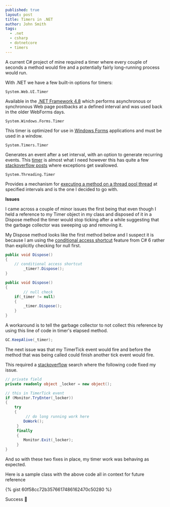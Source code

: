 ```yaml
---
published: true
layout: post
title: Timers in .NET
author: John Smith
tags:
  - .net
  - csharp
  - dotnetcore
  - timers
---
```

A current C# project of mine required a timer where every couple of seconds a method would fire and a potentially fairly long-running process would run.

With .NET we have a few built-in options for timers: 

`System.Web.UI.Timer`

Available in the [.NET Framework 4.8](https://docs.microsoft.com/en-us/dotnet/api/system.web.ui.timer?redirectedfrom=MSDN&view=netframework-4.8&viewFallbackFrom=netcore-3.1) which performs asynchronous or synchronous Web page postbacks at a defined interval and was used back in the older WebForms days.

`System.Windows.Forms.Timer`

This timer is optimized for use in [Windows Forms](https://docs.microsoft.com/en-us/dotnet/api/system.windows.forms.timer?view=netcore-3.1) applications and must be used in a window.

`System.Timers.Timer` 

Generates an event after a set interval, with an option to generate recurring events. This [timer](https://docs.microsoft.com/en-us/dotnet/api/system.timers.timer?redirectedfrom=MSDN&view=netcore-3.1) is almost what I need however this has quite a few [stackoverflow posts](https://stackoverflow.com/questions/46176486/system-timers-timer-crashes-on-exception-thrown) where exceptions get swallowed. 

`System.Threading.Timer`

Provides a mechanism for [executing a method on a thread pool thread](https://docs.microsoft.com/en-us/dotnet/api/system.threading.timer?redirectedfrom=MSDN&view=netcore-3.1) at specified intervals and is the one I decided to go with. 

**Issues**

I came across a couple of minor issues the first being that even though I held a reference to my Timer object in my class and disposed of it in a Dispose method the timer would stop ticking after a while suggesting that the garbage collector was sweeping up and removing it. 

My Dispose method looks like the first method below and I suspect it is because I am using the [conditional access shortcut](https://www.c-sharpcorner.com/code/275/conditional-access-in-C-Sharp-6-0.aspx) feature from C# 6 rather than explicitly checking for null first.

```cs
public void Dispose()
{ 
	// conditional access shortcut
    	_timer?.Dispose(); 
} 

public void Dispose()
{ 
    	// null check
	if(_timer != null)
	{
		_timer.Dispose(); 
	}
} 
```
A workaround is to tell the garbage collector to not collect this reference by using this line of code in timer's elapsed method.

```cs
GC.KeepAlive(_timer);
```

The next issue was that my TimerTick event would fire and before the method that was being called could finish another tick event would fire.  

This required a [stackoverflow](https://stackoverflow.com/a/13267259/2041) search where the following code fixed my issue.

```cs
// private field
private readonly object _locker = new object();

// this in TimerTick event
if (Monitor.TryEnter(_locker))
{
	try
	{
		 // do long running work here
	 	DoWork();
	 }
	 finally
	 {
	 	Monitor.Exit(_locker);
	 }
}
```
And so with these two fixes in place, my timer work was behaving as expected. 

Here is a sample class with the above code all in context for future reference

{% gist 60f58cc72b3576617486162470c50280 %}

Success 🎉
